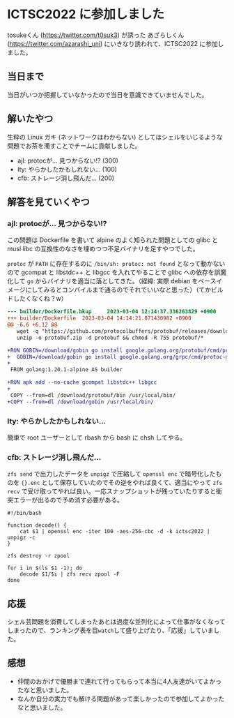 # ICTSC2022 に参加しました

tosukeくん (https://twitter.com/t0suk3) が誘った あざらしくん (https://twitter.com/azarashi_uni) にいきなり誘われて、ICTSC2022 に参加しました。

## 当日まで

当日がいつか把握していなかったので当日を意識できていませんでした。

## 解いたやつ

生粋の Linux ガキ (ネットワークはわからない) としてはシェルをいじるような問題でお茶を濁すことでチームに貢献しました。

- ajl: protocが... 見つからない!? (300)
- lty: やらかしたかもしれない... (100)
- cfb: ストレージ消し飛んだ... (200)

## 解答を見ていくやつ


### ajl: protocが... 見つからない!?

この問題は Dockerfile を書いて alpine のよく知られた問題としての glibc と musl libc の互換性のなさを埋めつつ不足バイナリを足すやつでした。

`protoc` が `PATH` に存在するのに `/bin/sh: protoc: not found` となって動かないので gcompat と libstdc++ と libgcc を入れてやることで glibc への依存を誤魔化して `go` からバイナリを適当に落としてきた。（経緯: 実際 debian をベースイメージにしてみるとコンパイルまで通るのでそれでいいなと思った）（てかビルドしたくなくね？w）

```diff
--- builder/Dockerfile.bkup     2023-03-04 12:14:37.336263829 +0900
+++ builder/Dockerfile  2023-03-04 14:14:21.871430982 +0900
@@ -6,6 +6,12 @@
   wget -q "https://github.com/protocolbuffers/protobuf/releases/download/v22.0/protoc-22.0-linux-x86_64.zip" -O "protobuf.zip" && \
   unzip -o protobuf.zip -d protobuf && chmod -R 755 protobuf/*

+RUN GOBIN=/download/gobin go install google.golang.org/protobuf/cmd/protoc-gen-go@v1.28 && \
+  GOBIN=/download/gobin go install google.golang.org/grpc/cmd/protoc-gen-go-grpc@v1.2
+
 FROM golang:1.20.1-alpine AS builder

+RUN apk add --no-cache gcompat libstdc++ libgcc
+
 COPY --from=dl /download/protobuf/bin /usr/local/bin/
+COPY --from=dl /download/gobin /usr/local/bin/
```


### lty: やらかしたかもしれない...

簡単で root ユーザーとして rbash から bash に chsh してやる。


### cfb: ストレージ消し飛んだ...

`zfs send` で出力したデータを `unpigz` で圧縮して `openssl enc` で暗号化したものを `{}.enc` として保存していたのでその逆をやれば良くて、適当にやって `zfs recv` で受け取ってやれば良い。一応スナップショットが残っていたりすると衝突エラーが出るので予め消す必要がある。

```shell
#!/bin/bash

function decode() {
    cat $1 | openssl enc -iter 100 -aes-256-cbc -d -k ictsc2022 | unpigz -c
}

zfs destroy -r zpool

for i in $(ls $1 -1); do
    decode $1/$i | zfs recv zpool -F
done
```

## 応援

シェル芸問題を消費してしまったあとは過度な並列化によって仕事がなくなってしまったので、ランキング表を目`watch`して盛り上げたり、「応援」していました。

## 感想

- 仲間のおかげで優勝まで連れて行ってもらって本当に4人友達がいてよかったなと思いました。
- なんか自分の実力でも解ける問題があって楽しかったので参加してよかったなと思いました。